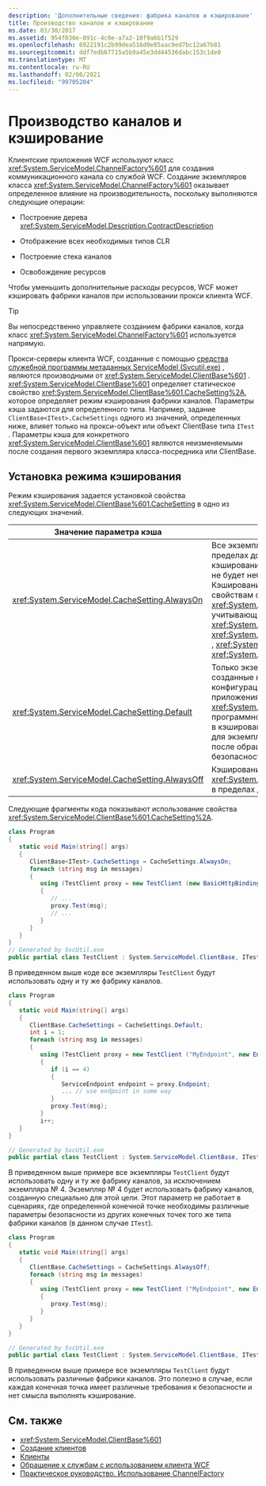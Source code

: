 ```yaml
---
description: 'Дополнительные сведения: фабрика каналов и кэширование'
title: Производство каналов и кэширование
ms.date: 03/30/2017
ms.assetid: 954f030e-091c-4c0e-a7a2-10f9a6b1f529
ms.openlocfilehash: 6922191c2b99dea516d0e85aac9ed7bc12a67b81
ms.sourcegitcommit: ddf7edb67715a5b9a45e3dd44536dabc153c1de0
ms.translationtype: MT
ms.contentlocale: ru-RU
ms.lasthandoff: 02/06/2021
ms.locfileid: "99705204"
---
```

# <a name="channel-factory-and-caching"></a>Производство каналов и кэширование

Клиентские приложения WCF используют класс <xref:System.ServiceModel.ChannelFactory%601> для создания коммуникационного канала со службой WCF.  Создание экземпляров класса <xref:System.ServiceModel.ChannelFactory%601> оказывает определенное влияние на производительность, поскольку выполняются следующие операции:

- Построение дерева <xref:System.ServiceModel.Description.ContractDescription>

- Отображение всех необходимых типов CLR

- Построение стека каналов

- Освобождение ресурсов

Чтобы уменьшить дополнительные расходы ресурсов, WCF может кэшировать фабрики каналов при использовании прокси клиента WCF.

> [!TIP]
> Вы непосредственно управляете созданием фабрики каналов, когда класс <xref:System.ServiceModel.ChannelFactory%601> используется напрямую.

Прокси-серверы клиента WCF, созданные с помощью [средства служебной программы метаданных ServiceModel (Svcutil.exe)](../servicemodel-metadata-utility-tool-svcutil-exe.md) , являются производными от <xref:System.ServiceModel.ClientBase%601> . <xref:System.ServiceModel.ClientBase%601> определяет статическое свойство <xref:System.ServiceModel.ClientBase%601.CacheSetting%2A>, которое определяет режим кэширования фабрики каналов. Параметры кэша задаются для определенного типа. Например, задание  `ClientBase<ITest>.CacheSettings` одного из значений, определенных ниже, влияет только на прокси-объект или объект ClientBase типа `ITest` . Параметры кэша для конкретного <xref:System.ServiceModel.ClientBase%601> являются неизменяемыми после создания первого экземпляра класса-посредника или ClientBase.

## <a name="specifying-caching-behavior"></a>Установка режима кэширования

Режим кэширования задается установкой свойства <xref:System.ServiceModel.ClientBase%601.CacheSetting> в одно из следующих значений.

|Значение параметра кэша|Описание|
|-------------------------|-----------------|
|<xref:System.ServiceModel.CacheSetting.AlwaysOn>|Все экземпляры <xref:System.ServiceModel.ClientBase%601> в пределах домена приложения могут участвовать в кэшировании. Разработчик определил, что при кэшировании не будет неблагоприятных последствий для безопасности. Кэширование не будет отключено даже при доступе к свойствам с учетом безопасности <xref:System.ServiceModel.ClientBase%601> . Свойства, учитывающие безопасность <xref:System.ServiceModel.ClientBase%601> , — это <xref:System.ServiceModel.ClientBase%601.ClientCredentials%2A> , <xref:System.ServiceModel.ClientBase%601.Endpoint%2A> и <xref:System.ServiceModel.ClientBase%601.ChannelFactory%2A> .|
|<xref:System.ServiceModel.CacheSetting.Default>|Только экземпляры <xref:System.ServiceModel.ClientBase%601>, созданные на основе конечных точек, определенных в файлах конфигурации, участвуют в кэшировании внутри домена приложения. Ни один экземпляр <xref:System.ServiceModel.ClientBase%601>, созданный программно внутри домена приложения, не будет участвовать в кэшировании. Кроме того, кэширование будет отключено для экземпляра <xref:System.ServiceModel.ClientBase%601> после обращения к любому из свойств «с учетом безопасности».|
|<xref:System.ServiceModel.CacheSetting.AlwaysOff>|Кэширование отключается для всех экземпляров <xref:System.ServiceModel.ClientBase%601> определенного типа в пределах домена приложений.|

Следующие фрагменты кода показывают использование свойства <xref:System.ServiceModel.ClientBase%601.CacheSetting%2A>.

```csharp
class Program
{
   static void Main(string[] args)
   {
      ClientBase<ITest>.CacheSettings = CacheSettings.AlwaysOn;
      foreach (string msg in messages)
      {
         using (TestClient proxy = new TestClient (new BasicHttpBinding(), new EndpointAddress(address)))
         {
            // ...
            proxy.Test(msg);
            // ...
         }
      }
   }
}
// Generated by SvcUtil.exe
public partial class TestClient : System.ServiceModel.ClientBase, ITest { }
```

В приведенном выше коде все экземпляры `TestClient` будут использовать одну и ту же фабрику каналов.

```csharp
class Program
{
   static void Main(string[] args)
   {
      ClientBase.CacheSettings = CacheSettings.Default;
      int i = 1;
      foreach (string msg in messages)
      {
         using (TestClient proxy = new TestClient ("MyEndpoint", new EndpointAddress(address)))
         {
            if (i == 4)
            {
               ServiceEndpoint endpoint = proxy.Endpoint;
               ... // use endpoint in some way
            }
            proxy.Test(msg);
         }
         i++;
   }
}

// Generated by SvcUtil.exe
public partial class TestClient : System.ServiceModel.ClientBase, ITest {}
```

В приведенном выше примере все экземпляры `TestClient` будут использовать одну и ту же фабрику каналов, за исключением экземпляра № 4. Экземпляр № 4 будет использовать фабрику каналов, созданную специально для этой цели. Этот параметр не работает в сценариях, где определенной конечной точке необходимы различные параметры безопасности из других конечных точек того же типа фабрики каналов (в данном случае `ITest`).

```csharp
class Program
{
   static void Main(string[] args)
   {
      ClientBase.CacheSettings = CacheSettings.AlwaysOff;
      foreach (string msg in messages)
      {
         using (TestClient proxy = new TestClient ("MyEndpoint", new EndpointAddress(address)))
         {
            proxy.Test(msg);
         }
      }
   }
}

// Generated by SvcUtil.exe
public partial class TestClient : System.ServiceModel.ClientBase, ITest {}
```

В приведенном выше примере все экземпляры `TestClient` будут использовать различные фабрики каналов. Это полезно в случае, если каждая конечная точка имеет различные требования к безопасности и нет смысла выполнять кэширование.

## <a name="see-also"></a>См. также

- <xref:System.ServiceModel.ClientBase%601>
- [Создание клиентов](../building-clients.md)
- [Клиенты](clients.md)
- [Обращение к службам с использованием клиента WCF](../accessing-services-using-a-wcf-client.md)
- [Практическое руководство. Использование ChannelFactory](how-to-use-the-channelfactory.md)
